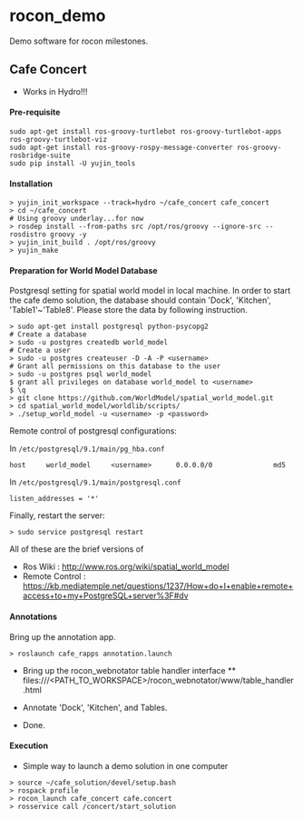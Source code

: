 rocon_demo
==========

Demo software for rocon milestones.

## Cafe Concert ##

* Works in Hydro!!!

#### Pre-requisite

```
sudo apt-get install ros-groovy-turtlebot ros-groovy-turtlebot-apps ros-groovy-turtlebot-viz
sudo apt-get install ros-groovy-rospy-message-converter ros-groovy-rosbridge-suite
sudo pip install -U yujin_tools
```

#### Installation ####

```
> yujin_init_workspace --track=hydro ~/cafe_concert cafe_concert
> cd ~/cafe_concert
# Using groovy underlay...for now
> rosdep install --from-paths src /opt/ros/groovy --ignore-src --rosdistro groovy -y
> yujin_init_build . /opt/ros/groovy
> yujin_make
```

#### Preparation for World Model Database ####

Postgresql setting for spatial world model in local machine. In order to start the cafe demo solution,
the database should contain 'Dock', 'Kitchen', 'Table1'~'Table8'. Please store the data by following instruction.

```
> sudo apt-get install postgresql python-psycopg2
# Create a database
> sudo -u postgres createdb world_model
# Create a user
> sudo -u postgres createuser -D -A -P <username>
# Grant all permissions on this database to the user
> sudo -u postgres psql world_model
$ grant all privileges on database world_model to <username>
$ \q
> git clone https://github.com/WorldModel/spatial_world_model.git
> cd spatial_world_model/worldlib/scripts/
> ./setup_world_model -u <username> -p <password>
```

Remote control of postgresql configurations:

In `/etc/postgresql/9.1/main/pg_hba.conf`

```
host     world_model     <username>      0.0.0.0/0               md5
```

In `/etc/postgresql/9.1/main/postgresql.conf`

```
listen_addresses = '*'
```

Finally, restart the server:

```
> sudo service postgresql restart
```

All of these are the brief versions of

 * Ros Wiki : http://www.ros.org/wiki/spatial_world_model
 * Remote Control : https://kb.mediatemple.net/questions/1237/How+do+I+enable+remote+access+to+my+PostgreSQL+server%3F#dv

#### Annotations

Bring up the annotation app.

```
> roslaunch cafe_rapps annotation.launch
```

* Bring up the rocon_webnotator table handler interface
** files:///\<PATH_TO_WORKSPACE\>/rocon_webnotator/www/table_handler.html

* Annotate 'Dock', 'Kitchen', and Tables.
* Done.

#### Execution ####

* Simple way to launch a demo solution in one computer

```
> source ~/cafe_solution/devel/setup.bash
> rospack profile
> rocon_launch cafe_concert cafe.concert
> rosservice call /concert/start_solution
```

